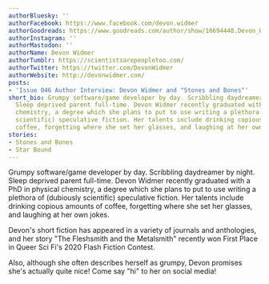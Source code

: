 ```yaml
---
authorBluesky: ''
authorFacebook: https://www.facebook.com/devon.widmer
authorGoodreads: https://www.goodreads.com/author/show/16694448.Devon_Widmer
authorInstagram: ''
authorMastodon: ''
authorName: Devon Widmer
authorTumblr: https://scientistsarepeopletoo.com/
authorTwitter: https://twitter.com/DevonWidmer
authorWebsite: http://devonwidmer.com/
posts:
- 'Issue 046 Author Interview: Devon Widmer and "Stones and Bones"'
short_bio: Grumpy software/game developer by day. Scribbling daydreamer by night.
  Sleep deprived parent full-time. Devon Widmer recently graduated with a PhD in physical
  chemistry, a degree which she plans to put to use writing a plethora of (dubiously
  scientific) speculative fiction. Her talents include drinking copious amounts of
  coffee, forgetting where she set her glasses, and laughing at her own jokes.
stories:
- Stones and Bones
- Star Bound
---
```


Grumpy software/game developer by day. Scribbling daydreamer by night. Sleep deprived parent full-time. Devon Widmer recently graduated with a PhD in physical chemistry, a degree which she plans to put to use writing a plethora of (dubiously scientific) speculative fiction. Her talents include drinking copious amounts of coffee, forgetting where she set her glasses, and laughing at her own jokes.

Devon's short fiction has appeared in a variety of journals and anthologies, and her story "The Fleshsmith and the Metalsmith" recently won First Place in Queer Sci Fi's 2020 Flash Fiction Contest.

Also, although she often describes herself as grumpy, Devon promises she's actually quite nice! Come say "hi" to her on social media!